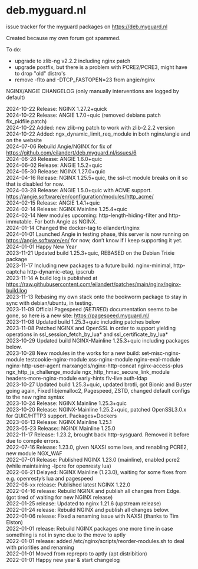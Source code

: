 # deb.myguard.nl
issue tracker for the myguard packages on https://deb.myguard.nl

Created because my own forum got spammed.

To do:  
- upgrade to zlib-ng v2.2.2 including nginx patch
- upgrade postfix, but there is a problem with PCRE2/PCRE3, might have to drop "old" distro's
- remove -flto and -DTCP_FASTOPEN=23 from angie/nginx

NGINX/ANGIE CHANGELOG (only manually interventions are logged by default)

2024-10-22 Release: NGINX 1.27.2+quick<BR>
2024-10-22 Release: ANGIE 1.7.0+quic (removed debians patch fix_pidfile.patch)<BR>
2024-10-22 Added: new zlib-ng patch to work with zlib-2.2.2 version<BR>
2024-10-22 Added: ngx_dynamic_limit_req_module in both nginx/angie and on the website<BR>
2024-07-06 Rebuild Angie/NGINX for fix of https://github.com/eilandert/deb.myguard.nl/issues/6<BR>
2024-06-28 Release: ANGIE 1.6.0+quic<BR>
2024-06-02 Release: ANGIE 1.5.2+quic<BR>
2024-05-30 Release: NGINX 1.27.0+quic<BR>
2024-04-16 Release: NGINX 1.25.5+quic, the ssl-ct module breaks on it so that is disabled for now.<BR>
2024-03-28 Release: ANGIE 1.5.0+quic with ACME support. https://angie.software/en/configuration/modules/http_acme/<BR>
2024-02-15 Release: ANGIE 1.4.1+quic<BR>
2024-02-14 Release: NGINX Mainline 1.25.4+quic<BR>
2024-02-14 New modules upcoming:  http-length-hiding-filter and http-immutable.  For both Angie as NGINX.<BR>
2024-01-14 Changed the docker-tag to eilandert/nginx<BR>
2024-01-01 Launched Angie in testing phase, this server is now running on https://angie.software/en/ for now, don’t know if I keep supporting it yet.<BR>
2024-01-01 Happy New Year<BR>
2023-11-21 Updated build 1.25.3+quic, REBASED on the Debian Trixie package<BR>
2023-11-17 Including new packages to a future build: nginx-minimal, http-captcha http-dynamic-etag, ipscrub<BR>
2023-11-14 A build log is published at https://raw.githubusercontent.com/eilandert/patches/main/nginx/nginx-build.log<BR>
2023-11-13 Rebasing my own stack onto the bookworm package to stay in sync with debian/ubuntu, in testing.<BR>
2023-11-09 Official Pagespeed (*RETIRED*) documentation seems to be gone, so here is a new site: https://pagespeed.myguard.nl/<BR>
2023-11-08 Updated build 1.25.3+quic including patches below<BR>
2023-11-08 Patched NGINX and OpenSSL in order to support yielding operations in ssl_session_fetch_by_lua* and ssl_certificate_by_lua*<BR>
2023-10-29 Updated build NGINX-Mainline 1.25.3+quic including packages below.<BR>
2023-10-28 New modules in the works for a new build: set-misc-nginx-module testcookie-nginx-module xss-nginx-module nginx-eval-module nginx-http-user-agent marxangels/nginx-http-concat nginx-access-plus ngx_http_js_challenge_module ngx_http_hmac_secure_link_module headers-more-nginx-module early-hints flv-live auth-ldap<BR>
2023-10-27 Updated build 1.25.3+quic, updated brotli, got Bionic and Buster going again, Fixed libjemalloc2, Pagespeed, ZSTD, changed default configs to the new nginx syntax<BR>
2023-10-24 Release: NGINX Mainline 1.25.3+quic<BR>
2023-10-20 Release: NGINX-Mainline 1.25.2+quic, patched OpenSSL3.0.x for QUIC/HTTP3 support. Packages+Dockers<BR>
2023-06-13 Release: NGINX Mainline 1.25.1<BR>
2023-05-23 Release:: NGINX Mainline 1.25.0<BR>
2022-11-17 Release: 1.23.2, brought back http-sysguard. Removed it before due to compile errors.<BR>
2022-07-16 Release: 1.23.0, given NAXSI some love, and renabling PCRE2, new module NGX_WAF<BR>
2022-07-01 Release: Published NGINX 1.23.0 (mainline), enabled pcre2 (while maintaining -lpcre for openresty lua)<BR>
2022-06-21 Delayed: NGINX Mainline (1.23.0), waiting for some fixes from e.g. openresty’s lua and pagespeed<BR>
2022-06-xx release: Published latest NGINX 1.22.0<BR>
2022-04-16 release: Rebuild NGINX and publish all changes from Edge. (got tired of waiting for new NGINX release)<BR>
2022-01-25 release: Updated to nginx 1.21.6 (upstream release)<BR>
2022-01-24 release: Rebuild NGINX and publish all changes below.<BR>
2022-01-06 release: Fixed a renaming issue with NAXSI (thanks to Tim Elston)<BR>
2022-01-01 release: Rebuild NGINX packages one more time in case something is not in sync due to the move to aptly<BR>
2022-01-01 release: added /etc/nginx/scripts/reorder-modules.sh to deal with priorities and renaming<BR>
2022-01-01 Moved from reprepro to aptly (apt distribition)<BR>
2022-01-01 Happy new year & start changelog<BR>
